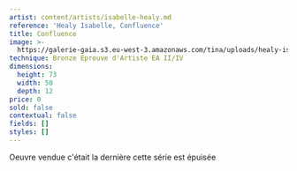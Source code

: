 ```yaml
---
artist: content/artists/isabelle-healy.md
reference: 'Healy Isabelle, Confluence'
title: Confluence
image: >-
  https://galerie-gaia.s3.eu-west-3.amazonaws.com/tina/uploads/healy-isabelle/galeriegaia_healy_confluence_73x58.jpg
technique: Bronze Epreuve d'Artiste EA II/IV
dimensions:
  height: 73
  width: 58
  depth: 12
price: 0
sold: false
contextual: false
fields: []
styles: []
---
```


Oeuvre vendue c'était la dernière cette série est épuisée
